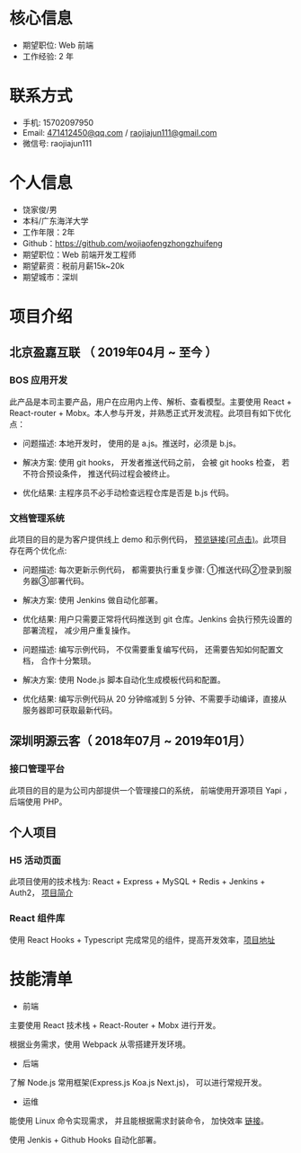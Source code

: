 # 核心信息

- 期望职位: Web 前端
- 工作经验: 2 年

# 联系方式

- 手机: 15702097950
- Email: 471412450@qq.com / raojiajun111@gmail.com
- 微信号: raojiajun111

# 个人信息

 - 饶家俊/男
 - 本科/广东海洋大学
 - 工作年限：2年
 - Github：https://github.com/wojiaofengzhongzhuifeng 
 - 期望职位：Web 前端开发工程师
 - 期望薪资：税前月薪15k~20k
 - 期望城市：深圳

# 项目介绍

## 北京盈嘉互联 （ 2019年04月 ~ 至今 ）

### BOS 应用开发

此产品是本司主要产品，用户在应用内上传、解析、查看模型。主要使用 React + React-router + Mobx。本人参与开发，并熟悉正式开发流程。此项目有如下优化点：

- 问题描述: 本地开发时， 使用的是 a.js。推送时，必须是 b.js。

- 解决方案: 使用 git hooks， 开发者推送代码之前， 会被 git hooks 检查， 若不符合预设条件， 推送代码过程会被终止。

- 优化结果: 主程序员不必手动检查远程仓库是否是 b.js 代码。

### 文档管理系统

此项目的目的是为客户提供线上 demo 和示例代码， [预览链接(可点击)](http://model.rickricks.com:7781/bos3d_js_api/)。此项目存在两个优化点:

- 问题描述: 每次更新示例代码， 都需要执行重复步骤: ①推送代码②登录到服务器③部署代码。

- 解决方案: 使用 Jenkins 做自动化部署。

- 优化结果: 用户只需要正常将代码推送到 git 仓库。Jenkins 会执行预先设置的部署流程， 减少用户重复操作。

- 问题描述: 编写示例代码， 不仅需要重复编写代码， 还需要告知如何配置文档， 合作十分繁琐。

- 解决方案: 使用 Node.js 脚本自动化生成模板代码和配置。

- 优化结果:  编写示例代码从 20 分钟缩减到 5 分钟、不需要手动编译，直接从服务器即可获取最新代码。

## 深圳明源云客（ 2018年07月 ~ 2019年01月）

### 接口管理平台

此项目的目的是为公司内部提供一个管理接口的系统， 前端使用开源项目 Yapi ， 后端使用 PHP。

## 个人项目

### H5 活动页面

此项目使用的技术栈为: React + Express + MySQL + Redis + Jenkins + Auth2， [项目简介](https://github.com/wojiaofengzhongzhuifeng/study/blob/master/blog/posts/2020%E5%B9%B407%E6%9C%8825%E6%97%A5-%E6%B4%BB%E5%8A%A8%E6%80%BB%E7%BB%93.md)

### React 组件库

使用 React Hooks + Typescript 完成常见的组件，提高开发效率，[项目地址](https://github.com/wojiaofengzhongzhuifeng/react-ui)

# 技能清单

- 前端

主要使用 React 技术栈 + React-Router + Mobx 进行开发。

根据业务需求，使用 Webpack 从零搭建开发环境。

- 后端

了解 Node.js 常用框架(Express.js Koa.js Next.js)， 可以进行常规开发。

-  运维

能使用 Linux 命令实现需求， 并且能根据需求封装命令， 加快效率 [链接](https://github.com/wojiaofengzhongzhuifeng/study/blob/master/blog/posts/2020%E5%B9%B408%E6%9C%8817%E6%97%A5-commandline.md)。

使用 Jenkis + Github Hooks 自动化部署。